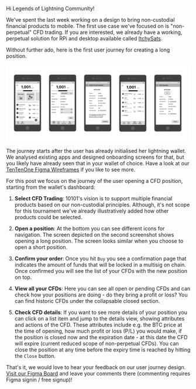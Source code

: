 Hi Legends of Lightning Community!

We've spent the last week working on a design to bring non-custodial financial products to mobile. The first use case we've focused on is "non-perpetual" CFD trading.
If you are interested, we already have a working, perpetual solution for RPi and desktop available called [ItchySats](https://www.itchysats.network/).

Without further ado, here is the first user journey for creating a long position.

![](../assets/2022-10-26_UserJourney-WalletCfdTrading.png)

The journey starts after the user has already initialised her lightning wallet.
We analysed existing apps and designed onboarding screens for that, but you likely have already seen that in your wallet of choice.
Have a look at our [TenTenOne Figma Wireframes](https://www.figma.com/file/zUBJpQ0v8cx6DHivS10OeI/TenTenOneWireFrame) if you like to see more.

For this post we focus on the journey of the user opening a CFD position, starting from the wallet's dashboard:

1. **Select CFD Trading**: 10101's vision is to support multiple financial products based on our non-custodial principles. Although, it's not scope for this tournament we've already illustratively added how other products could be selected.

2. **Open a position**: At the bottom you can see different icons for navigation. The screen depicted on the second screenshot shows opening a long position. The screen looks similar when you choose to open a short position.

3. **Confirm your order**: Once you hit `Buy` you see a confirmation page that indicates the amount of funds that will be locked in a multisig on chain. Once confirmed you will see the list of your CFDs with the new position on top.

4. **View all your CFDs**: Here you can see all open or pending CFDs and can check how your positions are doing - do they bring a profit or loss? You can find historic CFDs under the collapsable closed section.

5. **Check CFD details**: If you want to see more details of your position you can click on a list item and jump to the details view, showing attributes and actions of the CFD. These attributes include e.g. the BTC price at the time of opening, how much profit or loss (P/L) you would make, if the position is closed now and the expiration date - at this date the CFD will expire (current reduced scope of non-perpetual CFDs). You can close the position at any time before the expiry time is reached by hitting the `Close` button.

That's it, we would love to hear your feedback on our user journey design. [Visit our Figma Board](https://www.figma.com/file/zUBJpQ0v8cx6DHivS10OeI/TenTenOneWireFrame) and leave your comments there (commenting requires Figma signin / free signup)!
